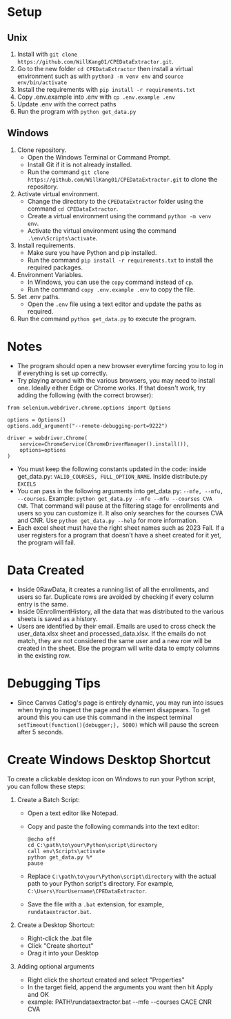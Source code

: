 # Setup
## Unix
1. Install with ```git clone https://github.com/WillKang01/CPEDataExtractor.git```.
2. Go to the new folder ```cd CPEDataExtractor``` then install a virtual environment such as with ```python3 -m venv env``` and ```source env/bin/activate```
3. Install the requirements with ```pip install -r requirements.txt```
4. Copy .env.example into .env with ```cp .env.example .env```
5. Update .env with the correct paths
6. Run the program with ```python get_data.py```

## Windows
1. Clone repository.
   - Open the Windows Terminal or Command Prompt.
   - Install Git if it is not already installed.
   - Run the command `git clone https://github.com/WillKang01/CPEDataExtractor.git` to clone the repository.
2. Activate virtual environment.
   - Change the directory to the `CPEDataExtractor` folder using the command `cd CPEDataExtractor`.
   - Create a virtual environment using the command `python -m venv env`.
   - Activate the virtual environment using the command `.\env\Scripts\activate`.
3. Install requirements.
   - Make sure you have Python and pip installed.
   - Run the command `pip install -r requirements.txt` to install the required packages.
4. Environment Variables.
   - In Windows, you can use the `copy` command instead of `cp`.
   - Run the command `copy .env.example .env` to copy the file.
5. Set .env paths.
   - Open the `.env` file using a text editor and update the paths as required.
6. Run the command `python get_data.py` to execute the program.

# Notes
- The program should open a new browser everytime forcing you to log in if everything is set up correctly.
- Try playing around with the various browsers, you may need to install one. Ideally either Edge or Chrome works.
If that doesn't work, try adding the following (with the correct browser):
```
from selenium.webdriver.chrome.options import Options

options = Options()
options.add_argument("--remote-debugging-port=9222")

driver = webdriver.Chrome(
    service=ChromeService(ChromeDriverManager().install()),
    options=options
)
```
- You must keep the following constants updated in the code: inside get_data.py: ```VALID_COURSES, FULL_OPTION_NAME```. Inside distribute.py ```EXCELS```
- You can pass in the following arguments into get_data.py: ```--mfe, --mfu, --courses```. Example: ```python get_data.py --mfe --mfu --courses CVA CNR```.
That command will pause at the filtering stage for enrollments and users so you can customize it. It also only searches for the courses CVA and CNR. Use ```python get_data.py --help```
for more information.
- Each excel sheet must have the right sheet names such as 2023 Fall. If a user registers for a program that doesn't have a sheet created for it yet, the program will fail.

# Data Created
- Inside 0RawData, it creates a running list of all the enrollments, and users so far. Duplicate rows are avoided by checking if every column entry is the same.
- Inside 0EnrollmentHistory, all the data that was distributed to the various sheets is saved as a history.
- Users are identified by their email. Emails are used to cross check the user_data.xlsx sheet and processed_data.xlsx. If the emails do not match, they are not considered the same user
and a new row will be created in the sheet. Else the program will write data to empty columns in the existing row.

# Debugging Tips
- Since Canvas Catlog's page is entirely dynamic, you may run into issues when trying to inspect the page and the element disappears. To get around this you can use this command in the inspect terminal ```setTimeout(function(){debugger;}, 5000)``` which will pause the screen after 5 seconds.

# Create Windows Desktop Shortcut
To create a clickable desktop icon on Windows to run your Python script, you can follow these steps:

1. Create a Batch Script:
   - Open a text editor like Notepad.
   - Copy and paste the following commands into the text editor:

     ```batch
     @echo off
     cd C:\path\to\your\Python\script\directory
     call env\Scripts\activate
     python get_data.py %*
     pause
     ```

   - Replace `C:\path\to\your\Python\script\directory` with the actual path to your Python script's directory. For example, `C:\Users\YourUsername\CPEDataExtractor`.

   - Save the file with a `.bat` extension, for example, `rundataextractor.bat`.

2. Create a Desktop Shortcut:
   - Right-click the .bat file
   - Click "Create shortcut"
   - Drag it into your Desktop
  
3. Adding optional arguments
   - Right click the shortcut created and select "Properties"
   - In the target field, append the arguments you want then hit Apply and OK
   - example: PATH\rundataextractor.bat --mfe --courses CACE CNR CVA
